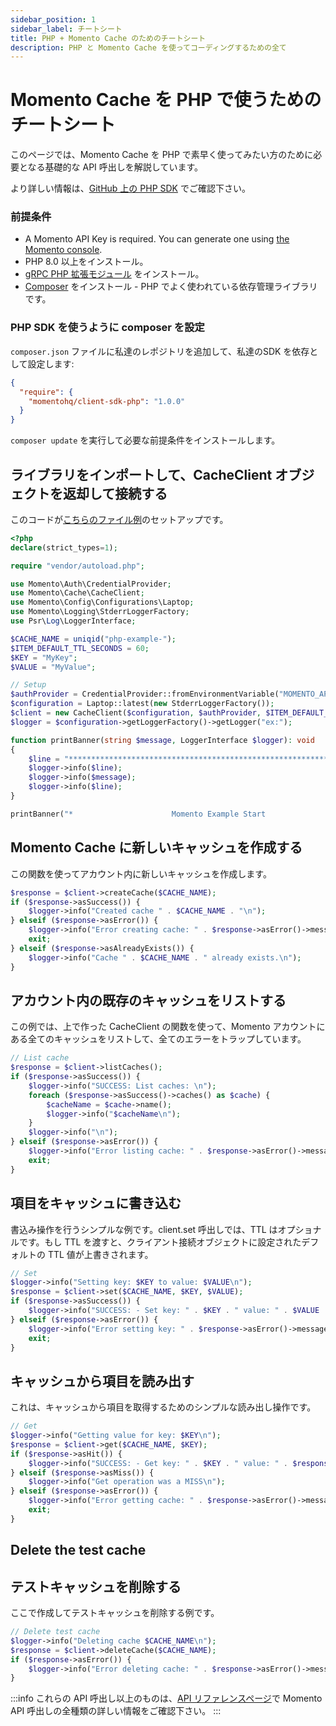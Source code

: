 ```yaml
---
sidebar_position: 1
sidebar_label: チートシート
title: PHP + Momento Cache のためのチートシート
description: PHP と Momento Cache を使ってコーディングするための全て
---
```


# Momento Cache を PHP で使うためのチートシート
このページでは、Momento Cache を PHP で素早く使ってみたい方のために必要となる基礎的な API 呼出しを解説しています。

より詳しい情報は、[GitHub 上の PHP SDK](https://github.com/momentohq/client-sdk-php) でご確認下さい。

### 前提条件
* A Momento API Key is required. You can generate one using [the Momento console](https://console.gomomento.com/).
* PHP 8.0 以上をインストール。
* [gRPC PHP 拡張モジュール](https://github.com/grpc/grpc/blob/v1.46.3/src/php/README.md) をインストール。
* [Composer](https://getcomposer.org/doc/00-intro.md) をインストール - PHP でよく使われている依存管理ライブラリです。

### PHP SDK を使うように composer を設定

`composer.json` ファイルに私達のレポジトリを追加して、私達のSDK を依存として設定します:


```json
{
  "require": {
    "momentohq/client-sdk-php": "1.0.0"
  }
}
```

`composer update` を実行して必要な前提条件をインストールします。

## ライブラリをインポートして、CacheClient オブジェクトを返却して接続する
このコードが[こちらのファイル例](https://github.com/momentohq/client-sdk-php/blob/main/examples/example.php)のセットアップです。

```php
<?php
declare(strict_types=1);

require "vendor/autoload.php";

use Momento\Auth\CredentialProvider;
use Momento\Cache\CacheClient;
use Momento\Config\Configurations\Laptop;
use Momento\Logging\StderrLoggerFactory;
use Psr\Log\LoggerInterface;

$CACHE_NAME = uniqid("php-example-");
$ITEM_DEFAULT_TTL_SECONDS = 60;
$KEY = "MyKey";
$VALUE = "MyValue";

// Setup
$authProvider = CredentialProvider::fromEnvironmentVariable("MOMENTO_API_KEY");
$configuration = Laptop::latest(new StderrLoggerFactory());
$client = new CacheClient($configuration, $authProvider, $ITEM_DEFAULT_TTL_SECONDS);
$logger = $configuration->getLoggerFactory()->getLogger("ex:");

function printBanner(string $message, LoggerInterface $logger): void
{
    $line = "******************************************************************";
    $logger->info($line);
    $logger->info($message);
    $logger->info($line);
}

printBanner("*                      Momento Example Start                     *", $logger);
```

## Momento Cache に新しいキャッシュを作成する
この関数を使ってアカウント内に新しいキャッシュを作成します。

```php
$response = $client->createCache($CACHE_NAME);
if ($response->asSuccess()) {
    $logger->info("Created cache " . $CACHE_NAME . "\n");
} elseif ($response->asError()) {
    $logger->info("Error creating cache: " . $response->asError()->message() . "\n");
    exit;
} elseif ($response->asAlreadyExists()) {
    $logger->info("Cache " . $CACHE_NAME . " already exists.\n");
}
```

## アカウント内の既存のキャッシュをリストする
この例では、上で作った CacheClient の関数を使って、Momento アカウントにある全てのキャッシュをリストして、全てのエラーをトラップしています。

```php
// List cache
$response = $client->listCaches();
if ($response->asSuccess()) {
    $logger->info("SUCCESS: List caches: \n");
    foreach ($response->asSuccess()->caches() as $cache) {
        $cacheName = $cache->name();
        $logger->info("$cacheName\n");
    }
    $logger->info("\n");
} elseif ($response->asError()) {
    $logger->info("Error listing cache: " . $response->asError()->message() . "\n");
    exit;
}
```

## 項目をキャッシュに書き込む
書込み操作を行うシンプルな例です。client.set 呼出しでは、TTL はオプショナルです。もし TTL を渡すと、クライアント接続オブジェクトに設定されたデフォルトの TTL 値が上書きされます。

```php
// Set
$logger->info("Setting key: $KEY to value: $VALUE\n");
$response = $client->set($CACHE_NAME, $KEY, $VALUE);
if ($response->asSuccess()) {
    $logger->info("SUCCESS: - Set key: " . $KEY . " value: " . $VALUE . " cache: " . $CACHE_NAME . "\n");
} elseif ($response->asError()) {
    $logger->info("Error setting key: " . $response->asError()->message() . "\n");
    exit;
}
```

## キャッシュから項目を読み出す
これは、キャッシュから項目を取得するためのシンプルな読み出し操作です。
```php
// Get
$logger->info("Getting value for key: $KEY\n");
$response = $client->get($CACHE_NAME, $KEY);
if ($response->asHit()) {
    $logger->info("SUCCESS: - Get key: " . $KEY . " value: " . $response->asHit()->valueString() . " cache: " . $CACHE_NAME . "\n");
} elseif ($response->asMiss()) {
    $logger->info("Get operation was a MISS\n");
} elseif ($response->asError()) {
    $logger->info("Error getting cache: " . $response->asError()->message() . "\n");
    exit;
}
```

## Delete the test cache
## テストキャッシュを削除する
ここで作成してテストキャッシュを削除する例です。

```php
// Delete test cache
$logger->info("Deleting cache $CACHE_NAME\n");
$response = $client->deleteCache($CACHE_NAME);
if ($response->asError()) {
    $logger->info("Error deleting cache: " . $response->asError()->message() . "\n");
}
```

:::info
これらの API 呼出し以上のものは、[API リファレンスページ](./../../api-reference/index.mdx)で Momento API 呼出しの全種類の詳しい情報をご確認下さい。
:::

